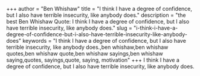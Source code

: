 +++
author = "Ben Whishaw"
title = "I think I have a degree of confidence, but I also have terrible insecurity, like anybody does."
description = "the best Ben Whishaw Quote: I think I have a degree of confidence, but I also have terrible insecurity, like anybody does."
slug = "i-think-i-have-a-degree-of-confidence-but-i-also-have-terrible-insecurity-like-anybody-does"
keywords = "I think I have a degree of confidence, but I also have terrible insecurity, like anybody does.,ben whishaw,ben whishaw quotes,ben whishaw quote,ben whishaw sayings,ben whishaw saying,quotes, sayings,quote, saying, motivation"
+++
I think I have a degree of confidence, but I also have terrible insecurity, like anybody does.
